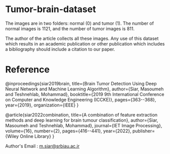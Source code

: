 
# Tumor-brain-dataset

The images are in two folders: normal (0) and tumor (1).
The number of normal images is 1121, and the number of tumor images is 811.

The author of the article collects all these images. Any use of this dataset which results in an academic publication or other publication which includes a bibliography should include a citation to our paper.





# Reference

@inproceedings{siar2019brain,
  title={Brain Tumor Detection Using Deep Neural Network and Machine Learning Algorithm},
  author={Siar, Masoumeh and Teshnehlab, Mohammad},
  booktitle={2019 9th International Conference on Computer and Knowledge Engineering (ICCKE)},
  pages={363--368},
  year={2019},
  organization={IEEE}
}

 


@article{siar2022combination,
  title={A combination of feature extraction methods and deep learning for brain tumour classification},
  author={Siar, Masoumeh and Teshnehlab, Mohammad},
  journal={IET Image Processing},
  volume={16},
  number={2},
  pages={416--441},
  year={2022},
  publisher={Wiley Online Library}
}


Author's Email : m.siar@srbiau.ac.ir

